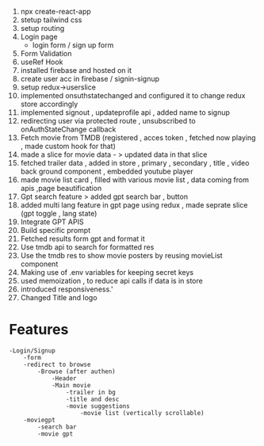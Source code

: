 1. npx create-react-app
2. stetup tailwind css
3. setup routing
4. Login page
    - login form / sign up form
5. Form Validation
6. useRef Hook
7. installed firebase and hosted on it
8. create user acc in firebase / signin-signup
9. setup redux->userslice
10. implemented onsuthstatechanged and configured it to change redux store accordingly
10. implemented signout , updateprofile api , added name to signup
11. redirecting user via protected route , unsubscribed to onAuthStateChange callback
11. Fetch movie from TMDB (registered , acces token , fetched now playing , made custom hook for that)
12. made a slice for movie data - > updated data in that slice
13. fetched trailer data , added in store , primary , secondary , title , video back ground component , embedded youtube player
14. made movie list card , filled with various movie list , data coming from apis  ,page beautification
15. Gpt search feature > added gpt search bar , button 
16. added multi lang feature in gpt page using redux , made seprate slice (gpt toggle , lang state)
17. Integrate GPT APIS
18. Build specific prompt
19. Fetched results form gpt and format it
20. Use tmdb api to search for formatted res
21. Use the tmdb res to show movie posters by reusing movieList component
22. Making use of .env variables for keeping secret keys
23. used memoization , to reduce api calls if data is in store
24. introduced responsiveness.'
25. Changed Title and logo

# Features
    -Login/Signup
        -form
        -redirect to browse
            -Browse (after authen)
                -Header
                -Main movie
                    -trailer in bg
                    -title and desc
                    -movie suggestions
                        -movie list (vertically scrollable)
        -moviegpt
            -search bar
            -movie gpt